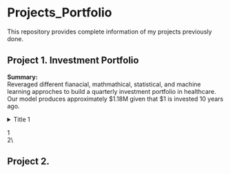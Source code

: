 # Projects_Portfolio

This repository provides complete information of my projects previously done.




## Project 1. Investment Portfolio
**Summary:**\
Reveraged different fianacial, mathmathical, statistical, and machine learning approches to build a quarterly investment portfolio in healthcare.
Our model produces approximately $1.18M given that $1 is invested 10 years ago.


<details>
<summary>Title 1</summary>
<p>Content 1 Content 1 Content 1 Content 1 Content 1</p>
</details>
         
1<br/>
2\

## Project 2.
